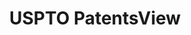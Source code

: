 ---
layout: default
bigquery: https://console.cloud.google.com/bigquery?p=patents-public-data&d=patentsview&page=dataset
citation: Attribution should be given to PatentsView for use, distribution, or derivative
  works.
code: https://github.com/CSSIP-AIR/PatentsView-Code-Snippets/
contributors: USPTO
cost: None
description: 'PatentsView includes US patent data including raw data (summaries, applications,
  pregrant applications), disambugations of inventors and assignees, and inventor
  gender estimates.  Also foreign priority data, # of figures and sheets, and government
  interest statements.'
documentation: https://patentsview.org/query/builder-faqs
last_edit: Mon, 04 Apr 2022 19:02:57 GMT
location: https://patentsview.org/
maintained_by: USPTO
record_creation_timestamp: 12/2/2020 17:20:46
schema_fields: '[''publication_number'', ''county_fips'', ''application_id'', ''term_disclaimer'',
  ''type'', ''fname'', ''category'', ''date'', ''level_three'', ''id'', ''organization_id'',
  ''section_id'', ''disamb_assignee_id_20200630'', ''disamb_assignee_id_20200331'',
  ''symbol_position'', ''dependent'', ''classification_value'', ''f371_date'', ''series_code'',
  ''term_grant'', ''organization'', ''level_two'', ''disamb_inventor_id_20191231'',
  ''applicant_type'', ''disamb_inventor_id_20171226'', ''num_claims'', ''disamb_inventor_id_20170307'',
  ''attribution_status'', ''title'', ''name_last'', ''group'', ''sector_title'', ''subgroup_id'',
  ''inventor_id'', ''rel_id'', ''name'', ''disamb_assignee_id_20190312'', ''relkind'',
  ''subclass'', ''citation_id'', ''location_id'', ''uuid'', ''disamb_inventor_id_20201229'',
  ''doctype'', ''main_group'', ''disamb_inventor_id_20171003'', ''doc_type'', ''term_extension'',
  ''classification_status'', ''disamb_inventor_id_20181127'', ''assignee_id'', ''mainclass_id'',
  ''ipc_class'', ''patent_id'', ''classification_data_source'', ''disamb_inventor_id_20190312'',
  ''designation'', ''rawinventor_id'', ''longitude'', ''state'', ''subsection_id'',
  ''variety'', ''num'', ''city'', ''county'', ''rawassignee_id'', ''disamb_inventor_id_20200331'',
  ''category_id'', ''exemplary'', ''lawyer_id'', ''text'', ''role'', ''subgroup'',
  ''disamb_inventor_id_20191008'', ''rawlocation_id'', ''disclaimer_date'', ''field_id'',
  ''latitude'', ''sequence'', ''section'', ''rule_47'', ''deceased'', ''country'',
  ''field_title'', ''_102_date'', ''subcategory_id'', ''ipc_version_indicator'', ''lname'',
  ''latin_name'', ''num_figures'', ''latlong'', ''length'', ''disamb_inventor_id_20170808'',
  ''name_first'', ''disamb_inventor_id_20180528'', ''number'', ''lapse_of_patent'',
  ''group_id'', ''disamb_inventor_id_20200630'', ''contract_award_number'', ''male_flag'',
  ''status'', ''classification_level'', ''withdrawn'', ''level_one'', ''disamb_inventor_id_20190820'',
  ''action_date'', ''disamb_assignee_id_20191008'', ''gi_statement'', ''abstract'',
  ''filename'', ''state_fips'', ''_371_date'', ''kind'', ''disamb_assignee_id_20200929'',
  ''disamb_assignee_id_20181127'', ''disamb_assignee_id_20191231'', ''disamb_inventor_id_20200929'',
  ''reldocno'', ''f102_date'', ''disamb_assignee_id_20190820'', ''country_transformed'',
  ''subclass_id'', ''num_sheets'', ''male'']'
shortname: patentsview
tags:
- disambiguation
- United States
- gender
terms_of_use: Creative Commons Attribution 4.0 International License.
timeframe: 1963-1999
title: USPTO PatentsView
uuid: cf1780b1-e265-4e49-8d1d-83b9cfe0fd9a
---